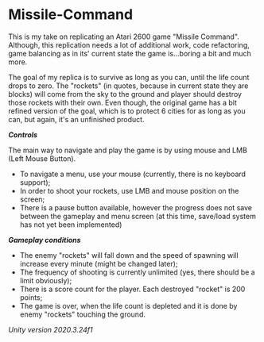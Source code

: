 # Missile-Command

This is my take on replicating an Atari 2600 game "Missile Command". Although, this replication needs a lot of additional work, code refactoring, game balancing as in its' current state the game is...boring a bit and much more.

The goal of my replica is to survive as long as you can, until the life count drops to zero. The "rockets" (in quotes, because in current state they are blocks) will come from the sky to the ground and player should destroy those rockets with their own. Even though, the original game has a bit refined version of the goal, which is to protect 6 cities for as long as you can, but again, it's an unfinished product.

***Controls***

The main way to navigate and play the game is by using mouse and LMB (Left Mouse Button).

* To navigate a menu, use your mouse (currently, there is no keyboard support);
* In order to shoot your rockets, use LMB and mouse position on the screen;
* There is a pause button available, however the progress does not save between the gameplay and menu screen (at this time, save/load system has not yet been implemented)

***Gameplay conditions***

* The enemy "rockets" will fall down and the speed of spawning will increase every minute (might be changed later);
* The frequency of shooting is currently unlimited (yes, there should be a limit obviously);
* There is a score count for the player. Each destroyed "rocket" is 200 points;
* The game is over, when the life count is depleted and it is done by enemy "rockets" touching the ground.

*Unity version *2020.3.24f1**
